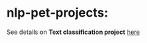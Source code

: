# nlp-pet-projects:

See details on **Text classification project** [here](text-classification-project/README.md)